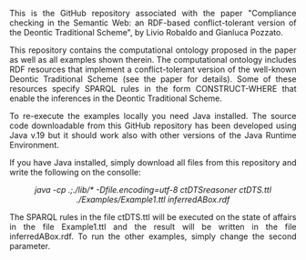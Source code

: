 <p align="justify">
This is the GitHub repository associated with the paper "Compliance checking in the Semantic Web: an RDF-based conflict-tolerant version of the Deontic Traditional Scheme", by Livio Robaldo and Gianluca Pozzato.
</p>

<p align="justify">
This repository contains the computational ontology proposed in the paper as well as all examples shown therein. The computational ontology includes RDF resources that implement a conflict-tolerant version of the well-known Deontic Traditional Scheme (see the paper for details). Some of these resources specify SPARQL rules in the form CONSTRUCT-WHERE that enable the inferences in the Deontic Traditional Scheme.
</p>

<p align="justify">
To re-execute the examples locally you need Java installed. The source code downloadable from this GitHub repository has been developed using Java v.19 but it should work also with other versions of the Java Runtime Environment.
</p>

<p align="justify">
If you have Java installed, simply download all files from this repository and write the following on the consolle:
</p>

<p align="center">
<i>java -cp .;./lib/* -Dfile.encoding=utf-8 ctDTSreasoner ctDTS.ttl ./Examples/Example1.ttl inferredABox.rdf</i>
</p>

<p align="justify">
The SPARQL rules in the file ctDTS.ttl will be executed on the state of affairs in the file Example1.ttl and the result will be written in the file inferredABox.rdf. To run the other examples, simply change the second parameter.
</p>

